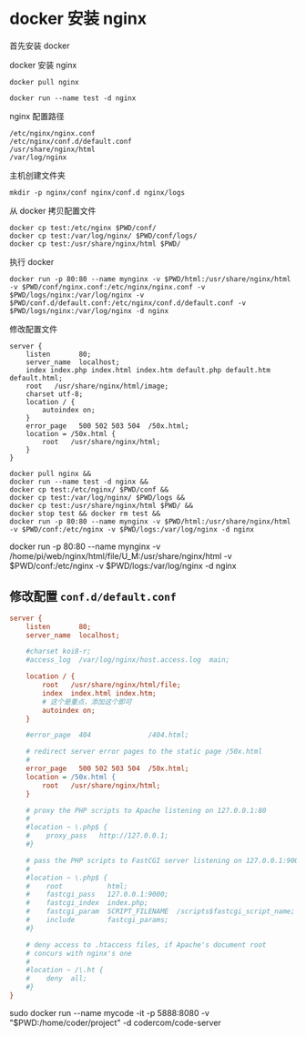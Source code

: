# docker 安装 nginx

首先安装 docker

docker 安装 nginx

```shell
docker pull nginx
```

```
docker run --name test -d nginx
```

nginx 配置路径

```
/etc/nginx/nginx.conf
/etc/nginx/conf.d/default.conf
/usr/share/nginx/html
/var/log/nginx
```

主机创建文件夹

```shell l
mkdir -p nginx/conf nginx/conf.d nginx/logs
```

从 docker 拷贝配置文件

```shell
docker cp test:/etc/nginx $PWD/conf/
docker cp test:/var/log/nginx/ $PWD/conf/logs/
docker cp test:/usr/share/nginx/html $PWD/
```

执行 docker

```shell l
docker run -p 80:80 --name mynginx -v $PWD/html:/usr/share/nginx/html -v $PWD/conf/nginx.conf:/etc/nginx/nginx.conf -v $PWD/logs/nginx:/var/log/nginx -v $PWD/conf.d/default.conf:/etc/nginx/conf.d/default.conf -v $PWD/logs/nginx:/var/log/nginx -d nginx
```

修改配置文件

```
server {
    listen       80;
    server_name  localhost;
    index index.php index.html index.htm default.php default.htm default.html;
    root   /usr/share/nginx/html/image;
    charset utf-8;
    location / {
	    autoindex on;
    }
    error_page   500 502 503 504  /50x.html;
    location = /50x.html {
        root   /usr/share/nginx/html;
    }
}
```

```
docker pull nginx &&
docker run --name test -d nginx &&
docker cp test:/etc/nginx/ $PWD/conf &&
docker cp test:/var/log/nginx/ $PWD/logs &&
docker cp test:/usr/share/nginx/html $PWD/ &&
docker stop test && docker rm test &&
docker run -p 80:80 --name mynginx -v $PWD/html:/usr/share/nginx/html -v $PWD/conf:/etc/nginx -v $PWD/logs:/var/log/nginx -d nginx
```

docker run -p 80:80 --name mynginx -v /home/pi/web/nginx/html/file/U_M:/usr/share/nginx/html -v $PWD/conf:/etc/nginx -v $PWD/logs:/var/log/nginx -d nginx

## 修改配置 `conf.d/default.conf`

```ini
server {
    listen       80;
    server_name  localhost;

    #charset koi8-r;
    #access_log  /var/log/nginx/host.access.log  main;

    location / {
        root   /usr/share/nginx/html/file;
        index  index.html index.htm;
        # 这个是重点，添加这个即可
        autoindex on;
    }

    #error_page  404              /404.html;

    # redirect server error pages to the static page /50x.html
    #
    error_page   500 502 503 504  /50x.html;
    location = /50x.html {
        root   /usr/share/nginx/html;
    }

    # proxy the PHP scripts to Apache listening on 127.0.0.1:80
    #
    #location ~ \.php$ {
    #    proxy_pass   http://127.0.0.1;
    #}

    # pass the PHP scripts to FastCGI server listening on 127.0.0.1:9000
    #
    #location ~ \.php$ {
    #    root           html;
    #    fastcgi_pass   127.0.0.1:9000;
    #    fastcgi_index  index.php;
    #    fastcgi_param  SCRIPT_FILENAME  /scripts$fastcgi_script_name;
    #    include        fastcgi_params;
    #}

    # deny access to .htaccess files, if Apache's document root
    # concurs with nginx's one
    #
    #location ~ /\.ht {
    #    deny  all;
    #}
}
```

sudo docker run --name mycode -it -p 5888:8080 -v "\$PWD:/home/coder/project" -d codercom/code-server
